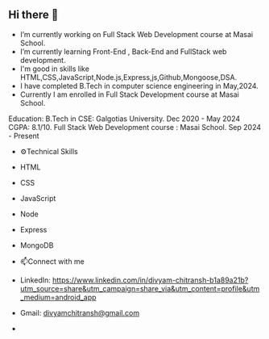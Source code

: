 ## Hi there 👋
- I’m currently working on Full Stack Web Development course at Masai School.
- I’m currently learning Front-End , Back-End and FullStack web development.
- I'm good in skills like HTML,CSS,JavaScript,Node.js,Express,js,Github,Mongoose,DSA.
- I have completed B.Tech in computer science engineering in May,2024.
- Currently I am enrolled in Full Stack Development course at Masai School.

Education: 
B.Tech in CSE: Galgotias University. Dec 2020 - May 2024 CGPA: 8.1/10.
Full Stack Web Development course : Masai School. Sep 2024 - Present

- ⚙️Technical Skills
- HTML
- CSS
- JavaScript
- Node
- Express
- MongoDB

- 📫Connect with me
- LinkedIn: https://www.linkedin.com/in/divyam-chitransh-b1a89a21b?utm_source=share&utm_campaign=share_via&utm_content=profile&utm_medium=android_app
- Gmail: divyamchitransh@gmail.com
- 

<!--
**DivyamChitransh/DivyamChitransh** is a ✨ _special_ ✨ repository because its `README.md` (this file) appears on your GitHub profile.

Here are some ideas to get you started:


- 👯 I’m looking to collaborate on ...
- 🤔 I’m looking for help with ...
- 💬 Ask me about ...
- 📫 How to reach me: ...
- 😄 Pronouns: ...
- ⚡ Fun fact: ...
-->
